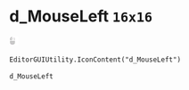 # d_MouseLeft `16x16`
<img src="/img/d_MouseLeft.png" width=16 height=16>

``` CSharp
EditorGUIUtility.IconContent("d_MouseLeft")
```
```
d_MouseLeft
```
